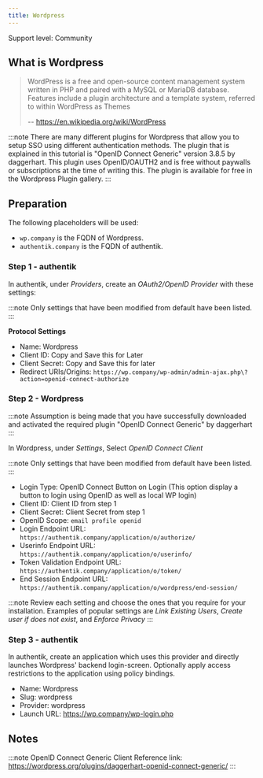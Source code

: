 ```yaml
---
title: Wordpress
---
```


<span class="badge badge--secondary">Support level: Community</span>

## What is Wordpress

> WordPress is a free and open-source content management system written in PHP and paired with a MySQL or MariaDB database. Features include a plugin architecture and a template system, referred to within WordPress as Themes
>
> -- https://en.wikipedia.org/wiki/WordPress

:::note
There are many different plugins for Wordpress that allow you to setup SSO using different authentication methods. The plugin that is explained in this tutorial is "OpenID Connect Generic" version 3.8.5 by daggerhart. This plugin uses OpenID/OAUTH2 and is free without paywalls or subscriptions at the time of writing this. The plugin is available for free in the Wordpress Plugin gallery.
:::

## Preparation

The following placeholders will be used:

-   `wp.company` is the FQDN of Wordpress.
-   `authentik.company` is the FQDN of authentik.

### Step 1 - authentik

In authentik, under _Providers_, create an _OAuth2/OpenID Provider_ with these settings:

:::note
Only settings that have been modified from default have been listed.
:::

**Protocol Settings**

-   Name: Wordpress
-   Client ID: Copy and Save this for Later
-   Client Secret: Copy and Save this for later
-   Redirect URIs/Origins: `https://wp.company/wp-admin/admin-ajax.php\?action=openid-connect-authorize`

### Step 2 - Wordpress

:::note
Assumption is being made that you have successfully downloaded and activated the required plugin "OpenID Connect Generic" by daggerhart
:::

In Wordpress, under _Settings_, Select _OpenID Connect Client_

:::note
Only settings that have been modified from default have been listed.
:::

-   Login Type: OpenID Connect Button on Login (This option display a button to login using OpenID as well as local WP login)
-   Client ID: Client ID from step 1
-   Client Secret: Client Secret from step 1
-   OpenID Scope: `email profile openid`
-   Login Endpoint URL: `https://authentik.company/application/o/authorize/`
-   Userinfo Endpoint URL: `https://authentik.company/application/o/userinfo/`
-   Token Validation Endpoint URL: `https://authentik.company/application/o/token/`
-   End Session Endpoint URL: `https://authentik.company/application/o/wordpress/end-session/`

:::note
Review each setting and choose the ones that you require for your installation. Examples of popular settings are _Link Existing Users_, _Create user if does not exist_, and _Enforce Privacy_
:::

### Step 3 - authentik

In authentik, create an application which uses this provider and directly launches Wordpress' backend login-screen. Optionally apply access restrictions to the application using policy bindings.

-   Name: Wordpress
-   Slug: wordpress
-   Provider: wordpress
-   Launch URL: https://wp.company/wp-login.php

## Notes

:::note
OpenID Connect Generic Client Reference link: https://wordpress.org/plugins/daggerhart-openid-connect-generic/
:::

